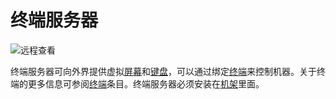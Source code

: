 # 终端服务器

![远程查看](oredict:oc:terminalServer)

终端服务器可向外界提供虚拟[屏幕](../block/screen1.md)和[键盘](../block/keyboard.md)，可以通过绑定[终端](terminal.md)来控制机器。关于终端的更多信息可参阅[终端](terminal.md)条目。终端服务器必须安装在[机架](../block/rack.md)里面。
